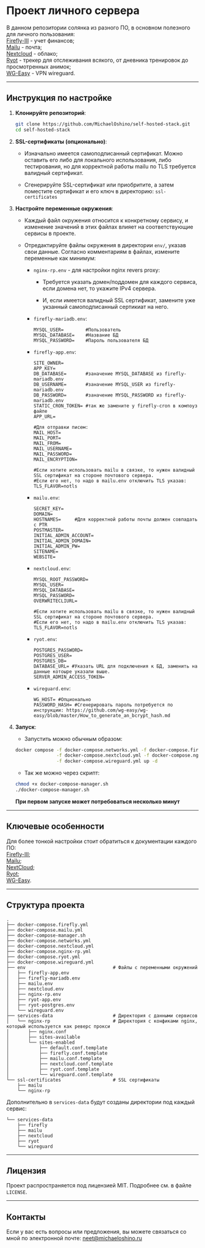 # Проект личного сервера

В данном репозитории солянка из разного ПО, в основном полезного для личного пользования:  
[Firefly-III](https://github.com/firefly-iii/docker) - учет финансов;  
[Mailu](https://github.com/Mailu/Mailu) - почта;  
[Nextcloud](https://github.com/nextcloud/docker) - облако;   
[Ryot](https://github.com/IgnisDa/ryot) - трекер для отслеживания всякого, от дневника тренировок до просмотренных анимок;  
[WG-Easy](https://github.com/wg-easy/wg-easy) - VPN wireguard.

__________________________

## Инструкция по настройке

1. **Клонируйте репозиторий**:
   ```bash
   git clone https://github.com/MichaelOshino/self-hosted-stack.git
   cd self-hosted-stack
   ```
2. **SSL-сертификаты (опционально)**:
   - Изначально имеется самоподписанный сертификат. Можно оставить его либо для локального использования, либо тестирования, но для корректной работы mailu по TLS требуется валидный сертификат.  
   
   - Сгенерируйте SSL-сертификат или приобритите, а затем поместите сертификат и его ключ в директорию: `ssl-сertificates`

3. **Настройте переменные окружения**:
   - Каждый файл окружения относится к конкретному сервису, и изменение значений в этих файлах влияет на соответствующие сервисы в проекте.
    
   - Отредактируйте файлы окружения в директории `env/`, указав свои данные. Согласно комментариям в файлах, измените переменные как минимум:
   
      - `nginx-rp.env` - для настройки nginx revers proxy:
         - Требуется указать домен/поддомен для каждого сервиса, если домена нет, то укажите IPv4 сервера.

         - И, если имеется валидный SSL сертификат, замените уже укзанный самоподписанный сертикиат на него.
      - `firefly-mariadb.env`:
         ```
         MYSQL_USER=        #Пользователь  
         MYSQL_DATABASE=    #Название БД  
         MYSQL_PASSWORD=    #Пароль пользователя БД  
         ```
      - `firefly-app.env`:
         ```
         SITE_OWNER=
         APP_KEY=
         DB_DATABASE=       #заначение MYSQL_DATABASE из firefly-mariadb.env
         DB_USERNAME=       #заначение MYSQL_USER из firefly-mariadb.env
         DB_PASSWORD=       #заначение MYSQL_PASSWORD из firefly-mariadb.env
         STATIC_CRON_TOKEN= #так же замените у firefly-cron в компоуз файле 
         APP_URL=

         #Для отправки писем:
         MAIL_HOST=
         MAIL_PORT=
         MAIL_FROM=
         MAIL_USERNAME=
         MAIL_PASSWORD=
         MAIL_ENCRYPTION=

         #Если хотите использовать mailu в связке, то нужен валидный SSL сертификат на стороне почтового сервера.
         #Если его нет, то надо в mailu.env отключить TLS указав: TLS_FLAVOR=notls 
         ```
      - `mailu.env`:
         ```
         SECRET_KEY=
         DOMAIN=
         HOSTNAMES=     #Для корректной работы почты должен совпадать с PTR
         POSTMASTER=
         INITIAL_ADMIN_ACCOUNT=
         INITIAL_ADMIN_DOMAIN=
         INITIAL_ADMIN_PW=
         SITENAME=
         WEBSITE=
         ```
      - `nextcloud.env`:
         ```
         MYSQL_ROOT_PASSWORD=
         MYSQL_USER=
         MYSQL_DATABASE=
         MYSQL_PASSWORD=
         OVERWRITECLIURL=

         #Если хотите использовать mailu в связке, то нужен валидный SSL сертификат на стороне почтового сервера.
         #Если его нет, то надо в mailu.env отключить TLS указав: TLS_FLAVOR=notls 
         ```
       - `ryot.env`:
         ```
         POSTGRES_PASSWORD=
         POSTGRES_USER=
         POSTGRES_DB=
         DATABASE_URL= #Указать URL для подключения к БД, заменить на данные котоыре указали выше. 
         SERVER_ADMIN_ACCESS_TOKEN=
         ```
       - `wireguard.env`:
         ```
         WG_HOST= #Опционально
         PASSWORD_HASH= #Сгенерировать пароль потребуется по инструкции: https://github.com/wg-easy/wg-easy/blob/master/How_to_generate_an_bcrypt_hash.md

         ```
     
4. **Запуск**:  
   - Запустить можно обычным образом:
   ```bash
   docker compose -f docker-compose.networks.yml -f docker-compose.firefly.yml -f docker-compose.mailu.yml \
                  -f docker-compose.nextcloud.yml -f docker-compose.nginx-rp.yml -f docker-compose.ryot.yml \
                  -f docker-compose.wireguard.yml up -d
   ```
   - Так же можно через скрипт:
   ```bash
   chmod +x docker-compose-manager.sh
   ./docker-compose-manager.sh
   ```
   **При первом запуске может потребоваться несколько минут**
---

## Ключевые особенности

Для более тонкой настройки стоит обратиться к документации каждого ПО:  
[Firefly-III](https://docs.firefly-iii.org/);  
[Mailu](https://mailu.io/2024.06/);  
[NextCloud](https://docs.nextcloud.com/server/latest/admin_manual/contents.html);  
[Ryot](https://docs.ryot.io/);     
[WG-Easy](https://github.com/wg-easy/wg-easy).  

---

## Структура проекта

```
.
├── docker-compose.firefly.yml
├── docker-compose.mailu.yml
├── docker-compose-manager.sh
├── docker-compose.networks.yml
├── docker-compose.nextcloud.yml
├── docker-compose.nginx-rp.yml
├── docker-compose.ryot.yml
├── docker-compose.wireguard.yml
├── env                                # Файлы с переменными окружений
│   ├── firefly-app.env
│   ├── firefly-mariadb.env
│   ├── mailu.env
│   ├── nextcloud.env
│   ├── nginx-rp.env
│   ├── ryot-app.env
│   ├── ryot-postgres.env
│   └── wireguard.env
├── services-data                      # Директория с данными сервисов
│   └── nginx-rp                       # Директория с конфиками nginx, который используется как реверс прокси
│       ├── nginx.conf
│       ├── sites-available
│       └── sites-enabled
│           ├── default.conf.template
│           ├── firefly.conf.template
│           ├── mailu.conf.template
│           ├── nextcloud.conf.template
│           ├── ryot.conf.template
│           └── wireguard.conf.template
└── ssl-certificates                   # SSL сертификаты
    ├── mailu
    └── nginx-rp

```

Дополнительно в `services-data` будут созданы директории под каждый сервис:

```
└── services-data
    ├── firefly
    ├── mailu
    ├── nextcloud
    ├── ryot
    └── wireguard
```

---

## Лицензия

Проект распространяется под лицензией MIT. Подробнее см. в файле `LICENSE`.

---

## Контакты

Если у вас есть вопросы или предложения, вы можете связаться со мной по электронной почте: neet@michaeloshino.ru

